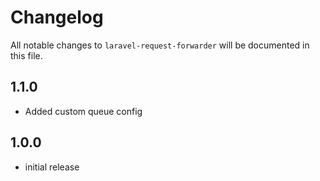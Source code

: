 # Changelog

All notable changes to `laravel-request-forwarder` will be documented in this file.

## 1.1.0

- Added custom queue config

## 1.0.0

- initial release
